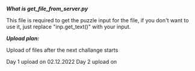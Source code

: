 ***What is get_file_from_server.py***

This file is required to get the puzzle input for the file, if you don't want to use it, just replace "inp.get_text()" with your input.

***Upload plan:***

Upload of files after the next challange starts

Day 1 upload on 02.12.2022
Day 2 upload on 
